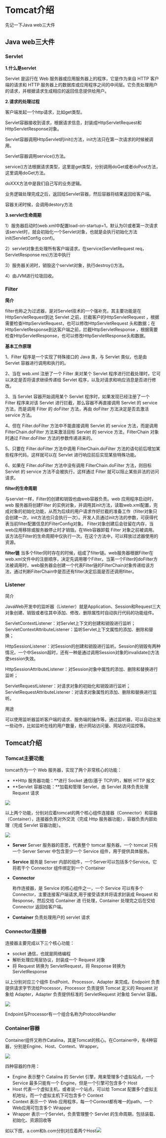 # Tomcat介绍

先记一下Java web三大件

## Java web三大件



### Servlet

**1.什么是servlet**

Servlet 是运行在 Web 服务器或应用服务器上的程序，它是作为来自 HTTP 客户端的请求和 HTTP 服务器上的数据库或应用程序之间的中间层。它负责处理用户的请求，并根据请求生成相应的返回信息提供给用户。

**2.请求的处理过程**

客户端发起一个http请求，比如get类型。

Servlet容器接收到请求，根据请求信息，封装成HttpServletRequest和HttpServletResponse对象。

Servlet容器调用HttpServlet的init()方法，init方法只在第一次请求的时候被调用。

Servlet容器调用service()方法。

service()方法根据请求类型，这里是get类型，分别调用doGet或者doPost方法，这里调用doGet方法。

doXXX方法中是我们自己写的业务逻辑。

业务逻辑处理完成之后，返回给Servlet容器，然后容器将结果返回给客户端。

容器关闭时候，会调用destory方法

**3.servlet生命周期**

1）服务器启动时(web.xml中配置load-on-startup=1，默认为0)或者第一次请求该servlet时，就会初始化一个Servlet对象，也就是会执行初始化方法init(ServletConfig conf)。

2）servlet对象去处理所有客户端请求，在service(ServletRequest req，ServletResponse res)方法中执行

3）服务器关闭时，销毁这个servlet对象，执行destroy()方法。

4）由JVM进行垃圾回收。

### **Filter**

**简介**

filter也称之为过滤器，是对Servlet技术的一个强补充，其主要功能是在HttpServletRequest到达 Servlet 之前，拦截客户的HttpServletRequest ，根据需要检查HttpServletRequest，也可以修改HttpServletRequest 头和数据；在HttpServletResponse到达客户端之前，拦截HttpServletResponse ，根据需要检查HttpServletResponse，也可以修改HttpServletResponse头和数据。

**基本工作原理**

1、Filter 程序是一个实现了特殊接口的 Java 类，与 Servlet 类似，也是由 Servlet 容器进行调用和执行的。

2、当在 web.xml 注册了一个 Filter 来对某个 Servlet 程序进行拦截处理时，它可以决定是否将请求继续传递给 Servlet 程序，以及对请求和响应消息是否进行修改。

3、当 Servlet 容器开始调用某个 Servlet 程序时，如果发现已经注册了一个 Filter 程序来对该 Servlet 进行拦截，那么容器不再直接调用 Servlet 的 service 方法，而是调用 Filter 的 doFilter 方法，再由 doFilter 方法决定是否去激活 service 方法。

4、但在 Filter.doFilter 方法中不能直接调用 Servlet 的 service 方法，而是调用 FilterChain.doFilter 方法来激活目标 Servlet 的 service 方法，FilterChain 对象时通过 Filter.doFilter 方法的参数传递进来的。

5、只要在 Filter.doFilter 方法中调用 FilterChain.doFilter 方法的语句前后增加某些程序代码，这样就可以在 Servlet 进行响应前后实现某些特殊功能。

6、如果在 Filter.doFilter 方法中没有调用 FilterChain.doFilter 方法，则目标 Servlet 的 service 方法不会被执行，这样通过 Filter 就可以阻止某些非法的访问请求。

**filter的生命周期**

与servlet一样，Filter的创建和销毁也由web容器负责。web 应用程序启动时，web 服务器将创建Filter 的实例对象，并调用其init方法，读取web.xml配置，完成对象的初始化功能，从而为后续的用户请求作好拦截的准备工作（filter对象只会创建一次，init方法也只会执行一次）。开发人员通过init方法的参数，可获得代表当前filter配置信息的FilterConfig对象。
Filter对象创建后会驻留在内存，当web应用移除或服务器停止时才销毁。在Web容器卸载 Filter 对象之前被调用。该方法在Filter的生命周期中仅执行一次。在这个方法中，可以释放过滤器使用的资源。

**filter链**
当多个filter同时存在的时候，组成了filter链。web服务器根据Filter在web.xml文件中的注册顺序，决定先调用哪个Filter。当第一个Filter的doFilter方法被调用时，web服务器会创建一个代表Filter链的FilterChain对象传递给该方法，通过判断FilterChain中是否还有filter决定后面是否还调用filter。

### **Listener**

简介

JavaWeb开发中的监听器（Listener）就是Application、Session和Request三大对象创建、销毁或者往其中添加、修改、删除属性时自动执行代码的功能组件。

ServletContextListener：对Servlet上下文的创建和销毁进行监听；
ServletContextAttributeListener：监听Servlet上下文属性的添加、删除和替换；

HttpSessionListener：对Session的创建和销毁进行监听。Session的销毁有两种情况，一个中Session超时，还有一种是通过调用Session对象的invalidate()方法使session失效。

HttpSessionAttributeListener：对Session对象中属性的添加、删除和替换进行监听；

ServletRequestListener：对请求对象的初始化和销毁进行监听；
ServletRequestAttributeListener：对请求对象属性的添加、删除和替换进行监听。

用途

可以使用监听器监听客户端的请求、服务端的操作等。通过监听器，可以自动出发一些动作，比如监听在线的用户数量，统计网站访问量、网站访问监控等。



## Tomcat介绍

### Tomcat主要功能

tomcat作为一个 Web 服务器，实现了两个非常核心的功能：

- **Http 服务器功能：**进行 Socket 通信(基于 TCP/IP)，解析 HTTP 报文
- **Servlet 容器功能：**加载和管理 Servlet，由 Servlet 具体负责处理 Request 请求

![](img/1.png)

以上两个功能，分别对应着tomcat的两个核心组件连接器（Connector）和容器（Container），连接器负责对外交流（完成 Http 服务器功能），容器负责内部处理（完成 Servlet 容器功能）。

![](img/2.png)

- **Server**
  Server 服务器的意思，代表整个 tomcat 服务器，一个 tomcat 只有一个 Server Server 中包含至少一个 Service 组件，用于提供具体服务。

- **Service**
  服务是 Server 内部的组件，一个Server可以包括多个Service。它将若干个 Connector 组件绑定到一个 Container

- **Connector**

  称作连接器，是 Service 的核心组件之一，一个 Service 可以有多个 Connector，主要连接客户端请求,用于接受请求并将请求封装成 Request 和 Response，然后交给 Container 进 行处理，Container 处理完之后在交给 Connector 返回给客户端。

- **Container**
  负责处理用户的 servlet 请求

### Connector连接器

连接器主要完成以下三个核心功能：

- socket 通信，也就是网络编程
- 解析处理应用层协议，封装成一个 Request 对象
- 将 Request 转换为 ServletRequest，将 Response 转换为 ServletResponse

以上分别对应三个组件 EndPoint、Processor、Adapter 来完成。Endpoint 负责提供请求字节流给Processor，Processor 负责提供 Tomcat 定义的 Request 对象给 Adapter，Adapter 负责提供标准的 ServletRequest 对象给 Servlet 容器。

![](img/4.png)

Endpoint与Processor有一个组合名称为ProtocolHandler

### Container容器

Container组件又称作Catalina，其是Tomcat的核心。在Container中，有4种容器，分别是Engine、Host、Context、Wrapper。

![](img/5.png)

四种容器的作用：

- Engine
  表示整个 Catalina 的 Servlet 引擎，用来管理多个虚拟站点，一个 Service 最多只能有一个 Engine，但是一个引擎可包含多个 Host
- Host
  代表一个虚拟主机，或者说一个站点，可以给 Tomcat 配置多个虚拟主机地址，而一个虚拟主机下可包含多个 Context
- Context
  表示一个 Web 应用程序，每一个Context都有唯一的path，一个Web应用可包含多个 Wrapper
- Wrapper
  表示一个Servlet，负责管理整个 Servlet 的生命周期，包括装载、初始化、资源回收等

如以下图，a.com和b.com分别对应着两个Host![](img/6.png)